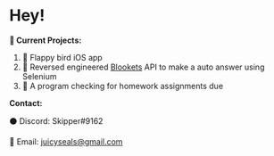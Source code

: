 # Hey!

**🙂 Current Projects:**

 1. 🦅 Flappy bird iOS app
 2. 🔀 Reversed engineered [Blookets](https://www.blooket.com/) API to make a auto answer using Selenium
 3. 🎒 A program checking for homework assignments due

**Contact:**

⚫ Discord: Skipper#9162

📧 Email: juicyseals@gmail.com

 
